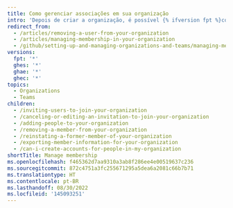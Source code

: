 ```yaml
---
title: Como gerenciar associações em sua organização
intro: 'Depois de criar a organização, é possível {% ifversion fpt %}convidar pessoas para se tornarem{% else %}adicionar pessoas como{% endif %} membros da organização. Você também pode remover integrantes da organização e restabelecer ex-integrantes.'
redirect_from:
  - /articles/removing-a-user-from-your-organization
  - /articles/managing-membership-in-your-organization
  - /github/setting-up-and-managing-organizations-and-teams/managing-membership-in-your-organization
versions:
  fpt: '*'
  ghes: '*'
  ghae: '*'
  ghec: '*'
topics:
  - Organizations
  - Teams
children:
  - /inviting-users-to-join-your-organization
  - /canceling-or-editing-an-invitation-to-join-your-organization
  - /adding-people-to-your-organization
  - /removing-a-member-from-your-organization
  - /reinstating-a-former-member-of-your-organization
  - /exporting-member-information-for-your-organization
  - /can-i-create-accounts-for-people-in-my-organization
shortTitle: Manage membership
ms.openlocfilehash: f465362d7aa9310a3ab8f286ee4e00519637c236
ms.sourcegitcommit: 872c4751a3fc255671295a5dea6a2081c66b7b71
ms.translationtype: HT
ms.contentlocale: pt-BR
ms.lasthandoff: 08/30/2022
ms.locfileid: '145093251'
---
```

<!-- else -->

